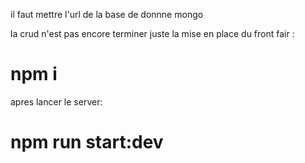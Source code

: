 <p>il faut mettre l'url de la base de donnne mongo</p>
la crud n'est pas encore terminer juste la mise en place du front
fair : <h1>npm i </h1>
apres lancer le server: <h1>npm run start:dev</h1>